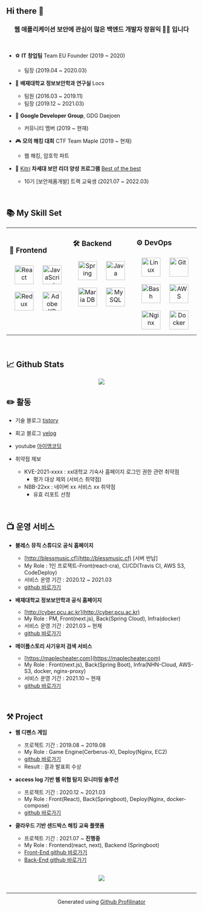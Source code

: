 ## Hi there 👋
  

### <div align="center">웹 애플리케이션 보안에 관심이 많은 백엔드 개발자 장원익 👨‍💻 입니다</div>  
  
<br/>  
  
- ⚽️ **IT 창업팀** Team EU Founder (2019 ~ 2020)
  - 팀장 (2019.04 ~ 2020.03)

- 🌱 **배재대학교 정보보안학과 연구실** Locs

  -  팀원 (2016.03 ~ 2019.11)
  -  팀장 (2019.12 ~ 2021.03)


- 🔭 **Google Developer Group**, GDG Daejoen
  - 커뮤니티 멤버 (2019 ~ 현재)


- 🎮 **모의 해킹 대회** CTF Team Maple (2019 ~ 현재)
  - 웹 해킹, 암호학 파트

- 🚀 [Kitri](https://www.kitri.re.kr/kitri/main/main.web?) **차세대 보안 리더 양성 프로그램** [Best of the best](https://www.kitribob.kr)
  -  10기 [보안제품개발] 트랙 교육생  (2021.07 ~ 2022.03)
    

<br/>  


## 📚 My Skill Set  
<table><tr><td valign="top" width="33%">

<br/>  

### 🎨 Frontend  
<div align="center">  
<img style="margin: 10px" src="https://profilinator.rishav.dev/skills-assets/react-original-wordmark.svg" alt="React" height="50" />  
<img style="margin: 10px" src="https://profilinator.rishav.dev/skills-assets/javascript-original.svg" alt="JavaScript" height="50" />  
<img style="margin: 10px" src="https://profilinator.rishav.dev/skills-assets/redux-original.svg" alt="Redux" height="50" />  
<img style="margin: 10px" src="https://profilinator.rishav.dev/skills-assets/adobexd.png" alt="Adobe XD" height="50" />  
</div>

</td><td valign="top" width="33%">



### 🛠 Backend  
<div align="center">  
<img style="margin: 10px" src="https://profilinator.rishav.dev/skills-assets/springio-icon.svg" alt="Spring" height="50" />  
<img style="margin: 10px" src="https://profilinator.rishav.dev/skills-assets/java-original-wordmark.svg" alt="Java" height="50" />  
<img style="margin: 10px" src="https://profilinator.rishav.dev/skills-assets/mariadb.png" alt="Maria DB" height="50" />  
<img style="margin: 10px" src="https://profilinator.rishav.dev/skills-assets/mysql-original-wordmark.svg" alt="MySQL" height="50" />  
</div>

</td><td valign="top" width="33%">



### ⚙️ DevOps  
<div align="center">  
<img style="margin: 10px" src="https://profilinator.rishav.dev/skills-assets/linux-original.svg" alt="Linux" height="50" />  
<img style="margin: 10px" src="https://profilinator.rishav.dev/skills-assets/git-scm-icon.svg" alt="Git" height="50" />  
<img style="margin: 10px" src="https://profilinator.rishav.dev/skills-assets/gnu_bash-icon.svg" alt="Bash" height="50" />  
<img style="margin: 10px" src="https://profilinator.rishav.dev/skills-assets/amazonwebservices-original-wordmark.svg" alt="AWS" height="50" />  
<img style="margin: 10px" src="https://profilinator.rishav.dev/skills-assets/nginx-original.svg" alt="Nginx" height="50" />  
<img style="margin: 10px" src="https://profilinator.rishav.dev/skills-assets/docker-original-wordmark.svg" alt="Docker" height="50" />  
</div>

</td></tr></table>  
<br />

## 📈 Github Stats  
<div align="center"><img src="https://github-readme-stats.vercel.app/api?username=dhslrl321&show_icons=true&count_private=true&hide_border=true" align="center" /></div>  

## ✏️ 활동

- 기술 블로그 [tistory](https://wonit.tistory.com)


- 회고 블로그 [velog](https://velog.io/@programador)


- youtube [아이앰코딩](https://www.youtube.com/channel/UC-y9guKVBIwWDZ1HpwcWu6A)


- 취약점 제보
  - KVE-2021-xxxx : xx대학교 기숙사 홈페이지 로그인 권한 관련 취약점
    - 평가 대상 제외 (서비스 취약점)
  - NBB-22xx : 네이버 xx 서비스 xx 취약점
    - 유효 리포트 선정
  
<br />

## 📺 운영 서비스

- **블레스 뮤직 스튜디오 공식 홈페이지**
  - [http://blessmusic.cf](http://blessmusic.cf) [서버 반납]
  - My Role : 1인 프로젝트-Front(react-cra), CI/CD(Travis CI, AWS S3, CodeDeploy)
  - 서비스 운영 기간 : 2020.12 ~ 2021.03
  - [github 바로가기](https://github.com/dhslrl321/Bless-Music-Studio)

- **배재대학교 정보보안학과 공식 홈페이지**
  - [http://cyber.pcu.ac.kr](http://cyber.pcu.ac.kr)
  - My Role : PM, Front(next.js), Back(Spring Cloud), Infra(docker)
  - 서비스 운영 기간 : 2021.03 ~ 현재
  - [github 바로가기](https://github.com/dhslrl321/PCUSS-Official-Site)

- **메이플스토리 사기유저 검색 서비스**
  - [https://maplecheater.com](https://maplecheater.com)
  - My Role : Front(next.js), Back(Spring Boot), Infra(NHN-Cloud, AWS-S3, docker, nginx-proxy)
  - 서비스 운영 기간 : 2021.10 ~ 현재
  - [github 바로가기](https://github.com/dhslrl321/Maple-Cheater)

<br />

## ⚒ Project 

- **웹 디펜스 게임**
  - 프로젝트 기간 : 2019.08 ~ 2019.08
  - My Role : Game Engine(Cerberus-X), Deploy(Nginx, EC2)
  - [github 바로가기](https://github.com/dhslrl321/Egg-Shooting)
  - Result : 결과 발표회 수상

- **access log 기반 웹 위협 탐지 모니터링 솔루션**
  - 프로젝트 기간 : 2020.12 ~ 2021.03
  - My Role : Front(React), Back(Springboot), Deploy(Nginx, docker-compose)
  - [github 바로가기](https://github.com/dhslrl321/L7-monitor)

- **클라우드 기반 샌드박스 해킹 교육 플랫폼**
  - 프로젝트 기간 : 2021.07 ~ **진행중**
  - My Role : Frontend(react, next), Backend (Springboot)
  - [Front-End github 바로가기](https://github.com/V-Ground/Frontend)
  - [Back-End github 바로가기](https://github.com/V-Ground/Backend)

<br />

<div align="center">
<img src="https://komarev.com/ghpvc/?username=dhslrl321&&style=flat-square" align="center" />
</div>

<br />

----
<div align="center">Generated using <a href="https://profilinator.rishav.dev/" target="_blank">Github Profilinator</a></div>
